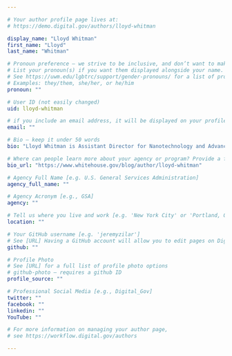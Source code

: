 ```yaml
---

# Your author profile page lives at:
# https://demo.digital.gov/authors/lloyd-whitman

display_name: "Lloyd Whitman"
first_name: "Lloyd"
last_name: "Whitman"

# Pronoun preference — we strive to be inclusive, and don’t want to make assumptions on a person’s first name (be it a gender-neutral name, or is one more common in languages other than English). Learn more http://www.MyPronouns.org
# List your pronoun(s) if you want them displayed alongside your name. Leave it blank and we'll use just your name.
# See https://uwm.edu/lgbtrc/support/gender-pronouns/ for a list of pronouns
# Examples: they/them, she/her, or he/him
pronoun: ""

# User ID (not easily changed)
uid: lloyd-whitman

# if you include an email address, it will be displayed on your profile page
email: ""

# Bio — keep it under 50 words
bio: "Lloyd Whitman is Assistant Director for Nanotechnology and Advanced Materials in the White House Office of Science and Technology Policy (OSTP)."

# Where can people learn more about your agency or program? Provide a full URL [e.g. 'https://www.example.gov/']
bio_url: "https://www.whitehouse.gov/blog/author/lloyd-whitman"

# Agency Full Name [e.g. U.S. General Services Administration]
agency_full_name: ""

# Agency Acronym [e.g., GSA]
agency: ""

# Tell us where you live and work [e.g. 'New York City' or 'Portland, OR']
location: ""

# Your GitHub username [e.g. 'jeremyzilar']
# See [URL] Having a GitHub account will allow you to edit pages on DigitalGov. The image used in your GitHub account can also be used to populate your digital.gov profile photo.
github: ""

# Profile Photo
# See [URL] for a full list of profile photo options
# github-photo — requires a github ID
profile_source: ""

# Professional Social Media [e.g., Digital_Gov]
twitter: ""
facebook: ""
linkedin: ""
YouTube: ""

# For more information on managing your author page,
# see https://workflow.digital.gov/authors

---
```

